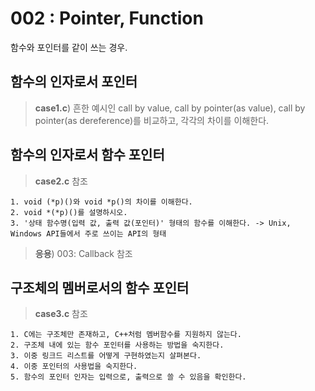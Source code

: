 # 002 : Pointer, Function

함수와 포인터를 같이 쓰는 경우. 

## 함수의 인자로서 포인터

> **case1.c**) 흔한 예시인 call by value, call by pointer(as value), call by pointer(as dereference)를 비교하고, 각각의 차이를 이해한다.

## 함수의 인자로서 함수 포인터

> **case2.c** 참조

    1. void (*p)()와 void *p()의 차이를 이해한다.
    2. void *(*p)()를 설명하시오.
    3. '상태 함수명(입력 값, 출력 값(포인터)' 형태의 함수를 이해한다. -> Unix, Windows API들에서 주로 쓰이는 API의 형태

> **응용**) 003: Callback 참조

## 구조체의 멤버로서의 함수 포인터

> **case3.c** 참조

    1. C에는 구조체만 존재하고, C++처럼 멤버함수를 지원하지 않는다.
    2. 구조체 내에 있는 함수 포인터를 사용하는 방법을 숙지한다.
    3. 이중 링크드 리스트를 어떻게 구현하였는지 살펴본다.
    4. 이중 포인터의 사용법을 숙지한다.
    5. 함수의 포인터 인자는 입력으로, 출력으로 쓸 수 있음을 확인한다.